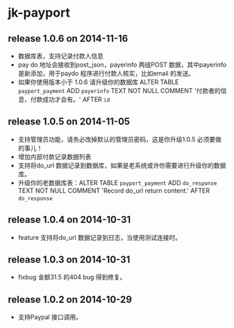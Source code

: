 # jk-payport

## release 1.0.6 on 2014-11-16
* 数据库表，支持记录付款人信息
* pay do 地址会接收到post_json，payerinfo 两组POST 数据，其中payerinfo 是新添加，用于paydo 程序进行付款人核实，比如email 的发送。
* 如果你使用版本小于 1.0.6 请升级你的数据库 ALTER TABLE `payport_payment` ADD `payerinfo` TEXT NOT NULL COMMENT '付款者的信息，付款成功才会有。' AFTER `id` 

## release 1.0.5 on 2014-11-05
* 支持管理员功能，请务必改掉默认的管理员密码，这是你升级1.0.5 必须要做的事儿！
* 增加内部付款记录数据列表
* 支持将do_url 数据记录到数据库，如果是老系统或许你需要进行升级你的数据库。
* 升级你的老数据库表：ALTER TABLE `payport_payment` ADD `do_response` TEXT NOT NULL COMMENT 'Record do_url return content.' AFTER `do_response` 

## release 1.0.4 on 2014-10-31
* feature 支持将do_url 数据记录到日志，当使用测试连接时。

## release 1.0.3 on 2014-10-31
* fixbug 金额31.5 的404 bug 得到修复。

## release 1.0.2 on 2014-10-29 
* 支持Paypal 接口调用。

